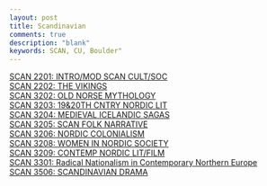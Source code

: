 ```yaml
---
layout: post
title: Scandinavian
comments: true
description: "blank"
keywords: SCAN, CU, Boulder"
---
```

<body>
	<div><a href="../pages/SCAN-2201">SCAN 2201: INTRO/MOD SCAN CULT/SOC</a></div>
	<div><a href="../pages/SCAN-2202">SCAN 2202: THE VIKINGS</a></div>
	<div><a href="../pages/SCAN-3202">SCAN 3202: OLD NORSE MYTHOLOGY</a></div>
	<div><a href="../pages/SCAN-3203">SCAN 3203: 19&20TH CNTRY NORDIC LIT</a></div>
	<div><a href="../pages/SCAN-3204">SCAN 3204: MEDIEVAL ICELANDIC SAGAS</a></div>
	<div><a href="../pages/SCAN-3205">SCAN 3205: SCAN FOLK NARRATIVE</a></div>
	<div><a href="../pages/SCAN-3206">SCAN 3206: NORDIC COLONIALISM</a></div>
	<div><a href="../pages/SCAN-3208">SCAN 3208: WOMEN IN NORDIC SOCIETY</a></div>
	<div><a href="../pages/SCAN-3209">SCAN 3209: CONTEMP NORDIC LIT/FILM</a></div>
	<div><a href="../pages/SCAN-3301">SCAN 3301: Radical Nationalism in Contemporary Northern Europe</a></div>
	<div><a href="../pages/SCAN-3506">SCAN 3506: SCANDINAVIAN DRAMA</a></div>
</body>